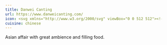 ```yaml
---
title: Danwei Canting
url: https://www.danweicanting.com/
icon: <svg xmlns="http://www.w3.org/2000/svg" viewBox="0 0 512 512"><!--! Font Awesome Pro 6.1.1 by @fontawesome - https://fontawesome.com License - https://fontawesome.com/license (Commercial License) Copyright 2022 Fonticons, Inc. --><path d="M416.1 128.1C407.6 138.3 392.4 138.3 383 128.1C373.7 119.6 373.7 104.4 383 95.03L471 7.029C480.4-2.343 495.6-2.343 504.1 7.029C514.3 16.4 514.3 31.6 504.1 40.97L416.1 128.1zM327.2 230.1L295.3 261.1C323.8 264.7 351.5 277 373.4 298.8L395.1 321.5L373.4 344.1C335.9 381.6 275.1 381.6 237.6 344.1L225.4 331.9L193.5 363.8C221.1 366.5 249.7 378.8 271.5 400.7L294.2 423.3L271.5 445.9C234 483.4 173.3 483.4 135.8 445.9L123.5 433.7L54.63 502.6C42.13 515.1 21.87 515.1 9.372 502.6C-3.124 490.1-3.124 469.9 9.372 457.4L78.29 388.5L67.88 378C30.39 340.6 30.39 279.8 67.88 242.3L90.51 219.6L113.1 242.3C134.1 263.3 146.3 289.7 149.7 317.1L180.1 286.6L169.7 276.2C132.2 238.7 132.2 177.9 169.7 140.5L192.3 117.8L214.1 140.5C235.1 161.4 248.1 187.9 251.5 215.3L281.9 184.8L271.5 174.4C234 136.9 234 76.12 271.5 38.63L294.2 16L316.8 38.63C321.3 43.15 325.4 47.94 329.1 52.93L375 7.03C384.4-2.343 399.6-2.343 408.1 7.03C418.3 16.4 418.3 31.6 408.1 40.97L350.7 99.2C355.9 120.7 355.4 143.2 349.3 164.5C369.6 158.7 391.1 157.1 411.7 162.4L471 103C480.4 93.66 495.6 93.66 504.1 103C514.3 112.4 514.3 127.6 504.1 136.1L458.8 183.2C464.5 187.2 470 191.9 475.2 197L497.8 219.6L475.2 242.3C437.7 279.8 376.9 279.8 339.4 242.3L327.2 230.1z"/></svg>
cuisine: chinese
---
```

Asian affair with great ambience and filling food.